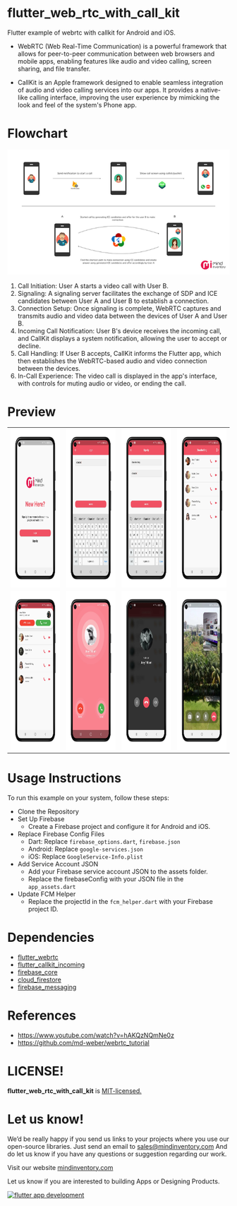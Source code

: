 # flutter_web_rtc_with_call_kit

Flutter example of webrtc with callkit for Android and iOS.

* WebRTC (Web Real-Time Communication) is a powerful framework that allows for peer-to-peer
  communication between web browsers and mobile apps, enabling features like audio and video
  calling, screen sharing, and file transfer.

* CallKit is an Apple framework designed to enable seamless integration of audio and video calling
  services into our apps. It provides a native-like calling interface, improving the user experience
  by mimicking the look and feel of the system's Phone app.

# Flowchart

<img src="screenshots/WebRTC_with_CallKit.png">

1. Call Initiation: User A starts a video call with User B.
2. Signaling: A signaling server facilitates the exchange of SDP and ICE candidates between User A
   and User B to establish a connection.
3. Connection Setup: Once signaling is complete, WebRTC captures and transmits audio and video data
   between the devices of User A and User B.
4. Incoming Call Notification: User B's device receives the incoming call, and CallKit displays a
   system notification, allowing the user to accept or decline.
5. Call Handling: If User B accepts, CallKit informs the Flutter app, which then establishes the
   WebRTC-based audio and video connection between the devices.
6. In-Call Experience: The video call is displayed in the app's interface, with controls for muting
   audio or video, or ending the call.

# Preview

<table>
  <tr>
    <td><img src="screenshots/authentication.png" width=200 height=360></td>
    <td><img src="screenshots/login.png" width=200 height=360></td>
    <td><img src="screenshots/sign_up.png" width=200 height=360></td>
    <td><img src="screenshots/home.png" width=200 height=360></td>
  </tr>
  <tr>
    <td><img src="screenshots/home_call.png" width=200 height=360></td>
    <td><img src="screenshots/call.png" width=200 height=360></td>
    <td><img src="screenshots/audio_call.png" width=200 height=360></td>
    <td><img src="screenshots/video_call.png" width=200 height=360></td>
  </tr>
</table>

# Usage Instructions

To run this example on your system, follow these steps:

* Clone the Repository
* Set Up Firebase
    * Create a Firebase project and configure it for Android and iOS.
* Replace Firebase Config Files
    * Dart: Replace `firebase_options.dart`, `firebase.json`
    * Android: Replace `google-services.json`
    * iOS: Replace `GoogleService-Info.plist`
* Add Service Account JSON
    * Add your Firebase service account JSON to the assets folder.
    * Replace the firebaseConfig with your JSON file in the `app_assets.dart`
* Update FCM Helper
    * Replace the projectId in the `fcm_helper.dart` with your Firebase project ID.

# Dependencies

* [flutter_webrtc](https://pub.dev/packages/flutter_webrtc)
* [flutter_callkit_incoming](https://pub.dev/packages/flutter_callkit_incoming)
* [firebase_core](https://pub.dev/packages/firebase_core)
* [cloud_firestore](https://pub.dev/packages/cloud_firestore)
* [firebase_messaging](https://pub.dev/packages/firebase_messaging)

# References

* https://www.youtube.com/watch?v=hAKQzNQmNe0z
* https://github.com/md-weber/webrtc_tutorial

# LICENSE!

**flutter_web_rtc_with_call_kit**
is [MIT-licensed.](https://github.com/Mindinventory/flutter_web_rtc_with_call_kit/blob/main/LICENSE)

# Let us know!

We’d be really happy if you send us links to your projects where you use our open-source libraries.
Just send an email to [sales@mindinventory.com](mailto:sales@mindinventory.com) And do let us know
if you have any questions or suggestion regarding our work.

Visit our website [mindinventory.com](https://www.mindinventory.com)

Let us know if you are interested to building Apps or Designing Products.
<p><a href="https://www.mindinventory.com/contact-us.php?utm_source=gthb&utm_medium=repo&utm_campaign=drop_down_list" target="__blank">
<img src="https://github.com/Mindinventory/drop_down_list/raw/main/assets/have_a_project_button.png" width="203" height="43"  alt="flutter app development">
</a></p>
